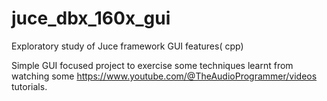 # juce_dbx_160x_gui
Exploratory study of Juce framework GUI features( cpp) 

Simple GUI focused project to exercise some techniques learnt from watching some https://www.youtube.com/@TheAudioProgrammer/videos tutorials.
